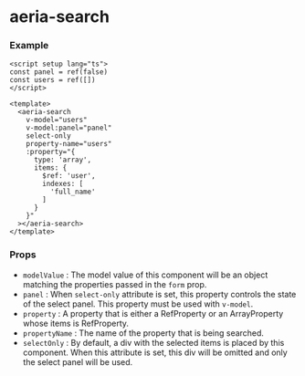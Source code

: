 # aeria-search

### Example

```vue
<script setup lang="ts">
const panel = ref(false)
const users = ref([])
</script>

<template>
  <aeria-search
    v-model="users"
    v-model:panel="panel"
    select-only
    property-name="users"
    :property="{
      type: 'array',
      items: {
        $ref: 'user',
        indexes: [
          'full_name'
        ]
      }
    }"
  ></aeria-search>
</template>
```

### Props

- `modelValue` <Badge type="tip" text="any" />: The model value of this component will be an object matching the properties passed in the `form` prop.
- `panel` <Badge type="tip" text="boolean?" />: When `select-only` attribute is set, this property controls the state of the select panel. This property must be used with `v-model`.
- `property` <Badge type="tip" text="RefProperty | ArrayOfRefs" />: A property that is either a RefProperty or an ArrayProperty whose items is RefProperty.
- `propertyName` <Badge type="tip" text="string" />: The name of the property that is being searched.
- `selectOnly` <Badge type="tip" text="boolean?" />: By default, a div with the selected items is placed by this component. When this attribute is set, this div will be omitted and only the select panel will be used.


